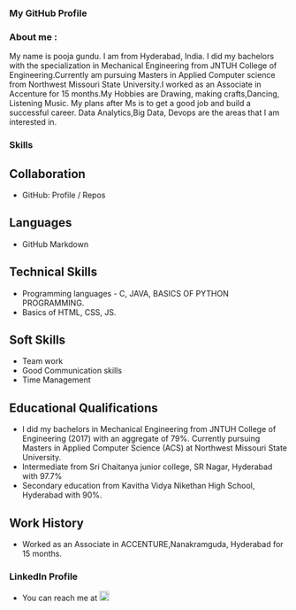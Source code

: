 ### My GitHub Profile

### About me : 
My name is pooja gundu. I am from Hyderabad, India. I did my bachelors with the specialization in Mechanical Engineering from JNTUH College of Engineering.Currently am pursuing Masters in Applied Computer science from Northwest Missouri State University.I worked as an Associate in Accenture for 15 months.My Hobbies are Drawing, making crafts,Dancing, Listening Music. My plans after Ms is to get a good job and build a successful career. Data Analytics,Big Data, Devops are the areas that I am interested in.

### Skills
## Collaboration
- GitHub: Profile / Repos 

## Languages
- GitHub Markdown

## Technical Skills
- Programming languages - C, JAVA, BASICS OF PYTHON PROGRAMMING.
- Basics of HTML, CSS, JS.

## Soft Skills
- Team work 
- Good Communication skills
- Time Management

## Educational Qualifications
- I did my bachelors in Mechanical Engineering from JNTUH College of Engineering (2017) with an aggregate of 79%. Currently pursuing Masters in Applied Computer Science (ACS) at Northwest Missouri State University.
- Intermediate from Sri Chaitanya junior college, SR Nagar, Hyderabad with 97.7%
- Secondary education from Kavitha Vidya Nikethan High School, Hyderabad with 90%.

## Work History
- Worked as an Associate in ACCENTURE,Nanakramguda, Hyderabad for 15 months.

### LinkedIn Profile 
- You can reach me at <a attid="8742" href="https://www.linkedin.com/in/pooja-gundu-b71000107//" width="18" height="18"><img src="https://www.linkedin-makeover.com/wp-content/uploads/2014/08/linkedin.png" alt="linkedin" width="18" height="18" class="alignleft size-full wp-image-8742"></a>

